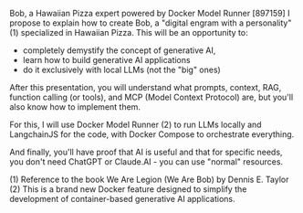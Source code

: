 Bob, a Hawaiian Pizza expert powered by Docker Model Runner [897159]
I propose to explain how to create Bob, a "digital engram with a personality" (1) specialized in Hawaiian Pizza. This will be an opportunity to:

- completely demystify the concept of generative AI,
- learn how to build generative AI applications
- do it exclusively with local LLMs (not the "big" ones)

After this presentation, you will understand what prompts, context, RAG, function calling (or tools), and MCP (Model Context Protocol) are, but you'll also know how to implement them.

For this, I will use Docker Model Runner (2) to run LLMs locally and LangchainJS for the code, with Docker Compose to orchestrate everything.

And finally, you'll have proof that AI is useful and that for specific needs, you don't need ChatGPT or Claude.AI - you can use "normal" resources.

(1) Reference to the book We Are Legion (We Are Bob) by Dennis E. Taylor
(2) This is a brand new Docker feature designed to simplify the development of container-based generative AI applications.